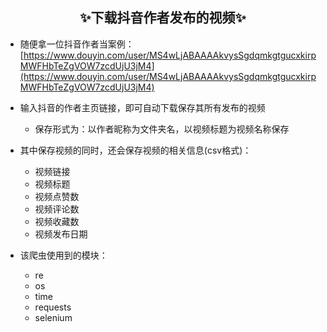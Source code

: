 ## <center>✨下载抖音作者发布的视频✨</center>
 - 随便拿一位抖音作者当案例：[https://www.douyin.com/user/MS4wLjABAAAAkvysSgdqmkgtgucxkirpMWFHbTeZgVOW7zcdUjU3jM4](https://www.douyin.com/user/MS4wLjABAAAAkvysSgdqmkgtgucxkirpMWFHbTeZgVOW7zcdUjU3jM4)

 - 输入抖音的作者主页链接，即可自动下载保存其所有发布的视频
	 - 保存形式为：以作者昵称为文件夹名，以视频标题为视频名称保存

 - 其中保存视频的同时，还会保存视频的相关信息(csv格式)：
	 - 视频链接
	 - 视频标题
	 - 视频点赞数
	 - 视频评论数
	 - 视频收藏数
	 - 视频发布日期

 - 该爬虫使用到的模块：
	 - re
	 - os
	 - time
	 - requests
	 - selenium
